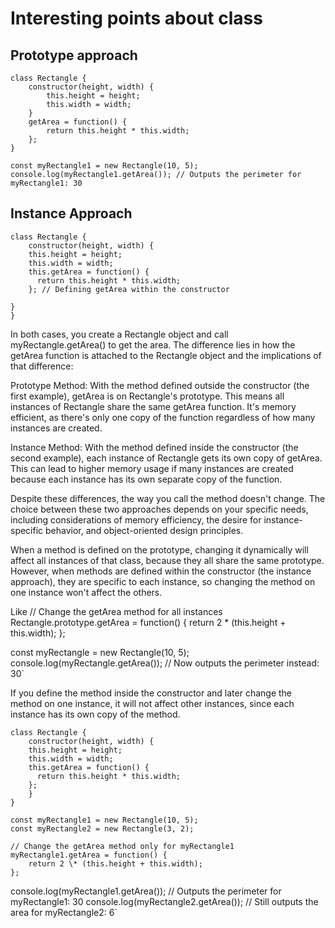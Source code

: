 # Interesting points about class

## Prototype approach

```
class Rectangle {
    constructor(height, width) {
        this.height = height;
        this.width = width;
    }
    getArea = function() {
        return this.height * this.width;
    };
}

const myRectangle1 = new Rectangle(10, 5);
console.log(myRectangle1.getArea()); // Outputs the perimeter for myRectangle1: 30

```

## Instance Approach

```
class Rectangle {
    constructor(height, width) {
    this.height = height;
    this.width = width;
    this.getArea = function() {
      return this.height * this.width;
    }; // Defining getArea within the constructor

}
}

```

In both cases, you create a Rectangle object and call myRectangle.getArea() to get the area. The difference lies in how the getArea function is attached to the Rectangle object and the implications of that difference:

Prototype Method: With the method defined outside the constructor (the first example), getArea is on Rectangle's prototype. This means all instances of Rectangle share the same getArea function. It's memory efficient, as there's only one copy of the function regardless of how many instances are created.

Instance Method: With the method defined inside the constructor (the second example), each instance of Rectangle gets its own copy of getArea. This can lead to higher memory usage if many instances are created because each instance has its own separate copy of the function.

Despite these differences, the way you call the method doesn't change. The choice between these two approaches depends on your specific needs, including considerations of memory efficiency, the desire for instance-specific behavior, and object-oriented design principles.

When a method is defined on the prototype, changing it dynamically will affect all instances of that class, because they all share the same prototype. However, when methods are defined within the constructor (the instance approach), they are specific to each instance, so changing the method on one instance won't affect the others.

Like
// Change the getArea method for all instances
Rectangle.prototype.getArea = function() {
return 2 \* (this.height + this.width);
};

const myRectangle = new Rectangle(10, 5);
console.log(myRectangle.getArea()); // Now outputs the perimeter instead: 30`

If you define the method inside the constructor and later change the method on one instance, it will not affect other instances, since each instance has its own copy of the method.

```
class Rectangle {
    constructor(height, width) {
    this.height = height;
    this.width = width;
    this.getArea = function() {
      return this.height * this.width;
    };
    }
}

```

```
const myRectangle1 = new Rectangle(10, 5);
const myRectangle2 = new Rectangle(3, 2);

// Change the getArea method only for myRectangle1
myRectangle1.getArea = function() {
    return 2 \* (this.height + this.width);
};

```

console.log(myRectangle1.getArea()); // Outputs the perimeter for myRectangle1: 30
console.log(myRectangle2.getArea()); // Still outputs the area for myRectangle2: 6`
